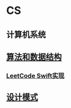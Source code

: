 # CS

## 计算机系统

## [算法和数据结构](<https://github.com/Shanesun/Programming-book/tree/master/data%20structure%20and%20algorithm>)

### [LeetCode Swift实现](<https://github.com/Shanesun/Programming-book/tree/master/data%20structure%20and%20algorithm/LeetCode>)

## [设计模式](<https://github.com/Shanesun/Programming-book/tree/master/Design-Pattern>)